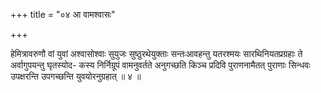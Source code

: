 +++
title = "०४ आ वामश्वासः"

+++

हेमित्रावरुणौ वां युवां अश्वासोश्वाः सुयुजः सुष्ठुरथेयुक्ताः सन्तःआवहन्तु यतरश्मयः सारथिनियतप्रग्रहाः ते अर्वागुपयन्तु घृतस्योद- कस्य निर्निग्रूपं वामनुवर्तते अनुगच्छति किञ्च प्रदिवि पुराणनामैतत् पुराणाः सिन्धवः उपक्षरन्ति उपगच्छन्ति युवयोरनुग्रहात् ॥ ४ ॥